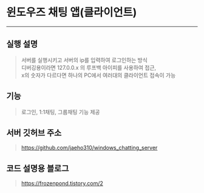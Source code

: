 # 윈도우즈 채팅 앱(클라이언트)
---

## 실행 설명
> 서버를 실행시키고 서버의 ip를 입력하여 로그인하는 방식<br>
> 디버깅용이라면 127.0.0.x 의 루프백 아이피를 사용하여 접근,<br>
> x의 숫자가 다르다면 하나의 PC에서 여러대의 클라이언트 접속이 가능

## 기능
> 로그인, 1:1채팅, 그룹채팅 기능 제공

## 서버 깃허브 주소
> https://github.com/jaeho310/windows_chatting_server

## 코드 설명용 블로그
> https://frozenpond.tistory.com/2
